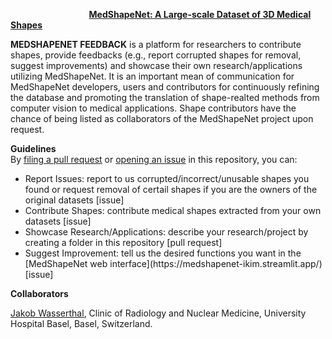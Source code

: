 &emsp;  &emsp; &emsp;  &emsp;  &emsp; &emsp; &emsp;  **[MedShapeNet: A Large-scale Dataset of 3D Medical Shapes](https://medshapenet-ikim.streamlit.app/)** 

**MEDSHAPENET FEEDBACK** is a platform for researchers to contribute shapes, provide feedbacks (e.g., report corrupted shapes for removal, suggest improvements) and showcase their own research/applications utilizing MedShapeNet. It is an important mean of communication for MedShapeNet developers, users and contributors for continuously refining the database and promoting the translation of shape-realted methods from computer vision to medical applications. Shape contributors have the chance of being listed as collaborators of the MedShapeNet project upon request. 


**Guidelines**  <br>
By [filing a pull request](https://github.com/Jianningli/medshapenet-feedback/pulls) or [opening an issue](https://github.com/Jianningli/medshapenet-feedback/issues) in this repository, you can:

<ul>
  <li>Report Issues: report to us corrupted/incorrect/unusable shapes you found or request removal of certail shapes if you are the owners of the original datasets [issue]</li>
  <li>Contribute Shapes: contribute medical shapes extracted from your own datasets [issue]</li>
  <li>Showcase Research/Applications: describe your research/project by creating a folder in this repository [pull request]</li>
  <li>Suggest Improvement: tell us the desired functions you want in the [MedShapeNet web interface](https://medshapenet-ikim.streamlit.app/) [issue]</li>
</ul>



**Collaborators**

[Jakob Wasserthal](https://github.com/wasserth/TotalSegmentator),  Clinic of Radiology and Nuclear Medicine, University Hospital Basel, Basel, Switzerland. <br>
